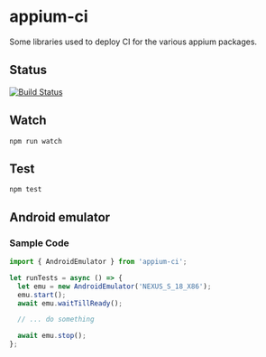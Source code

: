 appium-ci
===================

Some libraries used to deploy CI for the various appium packages.

## Status

[![Build Status](https://travis-ci.org/appium/appium-ci.svg)](https://travis-ci.org/appium/appium-ci)

## Watch

```
npm run watch
```

## Test

```
npm test
```

## Android emulator

### Sample Code

```js
import { AndroidEmulator } from 'appium-ci';

let runTests = async () => {
  let emu = new AndroidEmulator('NEXUS_S_18_X86');
  emu.start();
  await emu.waitTillReady();

  // ... do something

  await emu.stop();
};
```
